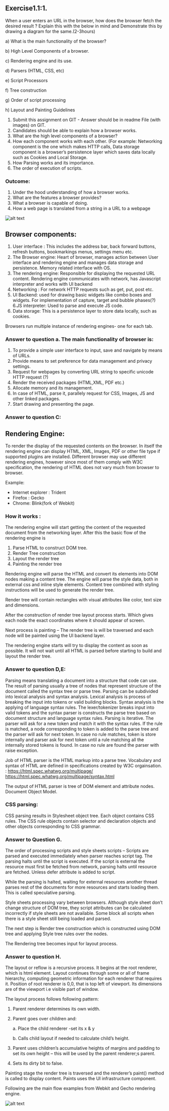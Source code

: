 ## Exercise1.1:1.
When a user enters an URL in the browser, how does the browser fetch the desired result ? Explain this with the below in mind and Demonstrate this by drawing a diagram for the same.(2-3hours)

a) What is the main functionality of the browser?

b) High Level Components of a browser.

c) Rendering engine and its use.

d) Parsers (HTML, CSS, etc)

e) Script Processors

f) Tree construction

g) Order of script processing

h) Layout and Painting Guidelines

1. Submit this assignment on GIT - Answer should be in readme File (with images) on GIT.
2. Candidates should be able to explain how a browser works.
3. What are the high level components of a browser?
4. How each component works with each other. (For example: Networking component is the one which makes HTTP calls, Data storage component is a browser’s persistence layer which saves data locally such as Cookies and Local Storage.
5. How Parsing works and its importance.
6. The order of execution of scripts.

### Outcome:

1. Under the hood understanding of how a browser works.
2. What are the features a browser provides?
3. What a browser is capable of doing.
4. How a web page is translated from a string in a URL to a webpage

![alt text](capture1.jpg) 

## Browser components:
1. User interface : This includes the address bar, back forward buttons, refresh buttons, bookmarkings menus, settings menu etc. 
2. The Browser engine: Heart of browser, manages action between User interface and rendering engine and manages data storage and persistence. Memory related interface with OS.
3. The rendering engine: Responsible for displaying the requested URL content. Rendering engine communicates with network, has Javascript interpreter and works with UI backend
4. Networking : For network HTTP requests such as get, put, post etc. 
5. UI Backend: used for drawing basic widgets like combo boxes and widgets. For implementation of capture, target and bubble phases(?)
6.JS interpreter: Used to parse and execute JS code.
7. Data storage: This is a persistence layer to store data locally, such as cookies.

Browsers run multiple instance of rendering engines- one for each tab.

### Answer to question a. The main functionality of browser is:
1. To provide a simple user interface to input, save and navigate by means of URLs. 
2. Provide means to set preference for data management and privacy settings.
3. Request for webpages by converting URL string to specific unicode HTTP request (?)
4. Render the received packages (HTML,XML, PDF etc.)
5. Allocate memory and its management.
6. In case of HTML, parse it, parallely request for CSS, Images, JS and other linked packages.
7. Start drawing and presenting the page.

### Answer to question C:

## Rendering Engine: 

To render the display of the requested contents on the browser. In itself the rendering engine can display HTML, XML, Images, PDF or other file type if supported plugins are installed.
Different browser may use different rendering engines, however since most of them comply with W3C specification, the rendering of HTML does not vary much from browser to browser. 

Example: 
- Internet explorer : Trident
- Firefox : Gecko
- Chrome: Blink(fork of Webkit)

### How it works :
The rendering engine will start getting the content of the requested document from the networking layer. After this the basic flow of the rendering engine is 

1. Parse HTML to construct DOM tree.
2. Render Tree construction
3. Layout the render tree
4. Painting the render tree

Rendering engine will parse the HTML and convert its elements into DOM nodes making a content tree. The engine will parse the style data, both in external css and inline style elements. Content tree combined with styling instructions will be used to generate the render tree.

Render tree will contain rectangles with visual attributes like color, text size and dimensions.

After the construction of render tree layout process starts. Which gives each node the exact coordinates where it should appear of screen. 

Next process is painting – The render tree is will be traversed and each node will be painted using the UI backend layer.

The rendering engine starts will try to display the content as soon as possible. It will not wait until all HTML is parsed before starting to build and layout the render tree.

### Answer to question D,E:
Parsing means translating a document into a structure that code can use. The result of parsing usually a tree of nodes that represent structure of the document called the syntax tree or parse tree.
Parsing can be subdivided into lexical analysis and syntax analysis.
Lexical analysis is process of breaking the input into tokens or valid building blocks. Syntax analysis is the applying of language syntax rules. The lexer/tokenizer breaks input into valid tokens and the syntax parser is constructs the parse tree based on document structure and language syntax rules.
Parsing is iterative. The parser will ask for a new token and match it with the syntax rules. If the rule is matched, a node corresponding to token is added to the parse tree and the parser will ask for next token.
In case no rule matches, token is store internally and parser ask for next token until a rule matching all the internally stored tokens is found. In case no rule are found the parser with raise exception.

Job of HTML parser is the HTML markup into a parse tree. Vocabulary and syntax of HTML are defined in specifications created by W3C orgainsation. :
https://html.spec.whatwg.org/multipage/ https://html.spec.whatwg.org/multipage/syntax.html

The output of HTML parser is tree of DOM element and attribute nodes. Document Object Model.

### CSS parsing:
CSS parsing results in Stylesheet object tree. Each object contains CSS rules. The CSS rule objects contain selector and declaration  objects and other objects corresponding to CSS grammar.

### Answer to Question G.

The order of processing scripts and style sheets scripts – Scripts are parsed and executed immediately when parser reaches script tag. The parsing halts until the script is executed. If the script is external the resource must first be fetched from network, parsing halts until resource are fetched.
Unless defer attribute is added to script.

While the parsing is halted, waiting for external resources another thread parses rest of the documents for more resources and starts loading them. This is called speculative parsing.

Style sheets processing vary between browsers. Although style sheet don’t change structure of DOM tree, they script attributes can be calculated incorrectly if style sheets are not available. Some block all scripts when there is a style sheet still being loaded and parsed.
 
The next step is Render tree construction which is constructed using DOM tree and applying Style tree rules over the nodes.

The Rendering tree becomes input for layout process.

### Answer to question H.

The layout or reflow is a recursive process. It begins at the root renderer, which is html element. Layout continues through some or all of frame hierarchy, computing geometric information for each renderer that requires it. Position of root renderer is 0,0, that is top left of viewport. Its dimensions are of the viewport i.e visible part of window.

The layout process follows following pattern:
1. Parent renderer determines its own width.
2. Parent goes over children and:
   
	a. Place the child renderer -set its x & y

	b. Calls child layout if needed to calculate child’s height.
3. Parent uses children’s accumulative heights of margins and padding to set its own height – this will be used by the parent renderer;s parent. 
4. Sets its dirty bit to false.

Painting stage the render tree is traversed and the renderer’s paint() method is called to display content. Paints uses the UI infrastructure component.


Following are the  main flow examples from Webkit and Gecho rendering engine.

![alt text](capture2.jpg) 